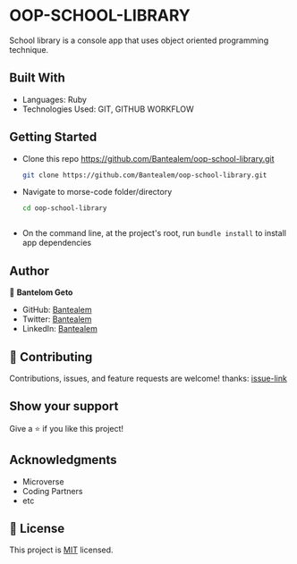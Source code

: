 # OOP-SCHOOL-LIBRARY
School library is a console app that uses object oriented programming technique.

## Built With

- Languages: Ruby
- Technologies Used: GIT, GITHUB WORKFLOW

## Getting Started

- Clone this repo <https://github.com/Bantealem/oop-school-library.git>

  ```bash
  git clone https://github.com/Bantealem/oop-school-library.git
  ```

- Navigate to morse-code folder/directory

  ```bash
  cd oop-school-library
  ```
  ```

- On the command line, at the project's root, run `bundle install` to install app dependencies

## Author

👤 **Bantelom Geto**

- GitHub: [Bantealem](https://github.com/Bantealem)
- Twitter: [Bantealem](https://twitter.com/BantealemG)
- LinkedIn: [Bantealem](https://www.linkedin.com/in/bantealem-geto-a301b9213/)
## 🤝 Contributing

Contributions, issues, and feature requests are welcome!
thanks: [issue-link](https://github.com/Bantealem/school_library.git/issues)

## Show your support

Give a ⭐️ if you like this project!

## Acknowledgments

- Microverse
- Coding Partners
- etc

## 📝 License

This project is [MIT](./MIT) licensed.
